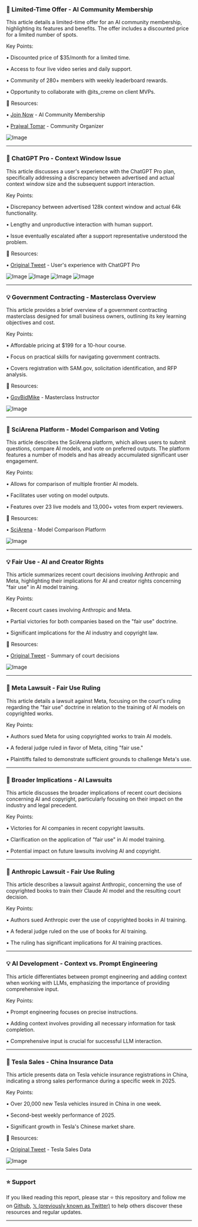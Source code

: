 ### 🚀 Limited-Time Offer - AI Community Membership

This article details a limited-time offer for an AI community membership, highlighting its features and benefits.  The offer includes a discounted price for a limited number of spots.


Key Points:

• Discounted price of $35/month for a limited time.

• Access to four live video series and daily support.

• Community of 280+ members with weekly leaderboard rewards.

• Opportunity to collaborate with @its_creme on client MVPs.



🔗 Resources:

• [Join Now](https://x.com/i/communities/1891501175075491943) - AI Community Membership

• [Prajwal Tomar](https://x.com/PrajwalTomar_) - Community Organizer

![Image](https://pbs.twimg.com/media/GuyJs7saIAETZX4?format=jpg&name=small)


---
### 🤖 ChatGPT Pro - Context Window Issue

This article discusses a user's experience with the ChatGPT Pro plan, specifically addressing a discrepancy between advertised and actual context window size and the subsequent support interaction.


Key Points:

• Discrepancy between advertised 128k context window and actual 64k functionality.

• Lengthy and unproductive interaction with human support.

• Issue eventually escalated after a support representative understood the problem.



🔗 Resources:

• [Original Tweet](https://x.com/artuskg/status/1940076182416105787) - User's experience with ChatGPT Pro

![Image](https://pbs.twimg.com/media/GuyI_fzW8AA67a8?format=jpg&name=900x900)
![Image](https://pbs.twimg.com/media/GuyI_gGWwAAVczF?format=jpg&name=900x900)
![Image](https://pbs.twimg.com/media/GuyI_f0W0AAtWqF?format=jpg&name=900x900)
![Image](https://pbs.twimg.com/media/GuyI_gDXkAAHwfc?format=jpg&name=900x900)


---
### 💡 Government Contracting - Masterclass Overview

This article provides a brief overview of a government contracting masterclass designed for small business owners, outlining its key learning objectives and cost.


Key Points:

• Affordable pricing at $199 for a 10-hour course.

• Focus on practical skills for navigating government contracts.

• Covers registration with SAM.gov, solicitation identification, and RFP analysis.


🔗 Resources:

• [GovBidMike](https://x.com/GovBidMike) - Masterclass Instructor

![Image](https://pbs.twimg.com/media/GuyEPJiXwAAD10o?format=png&name=small)


---
### 🤖 SciArena Platform - Model Comparison and Voting

This article describes the SciArena platform, which allows users to submit questions, compare AI models, and vote on preferred outputs.  The platform features a number of models and has already accumulated significant user engagement.


Key Points:

• Allows for comparison of multiple frontier AI models.

• Facilitates user voting on model outputs.

• Features over 23 live models and 13,000+ votes from expert reviewers.


🔗 Resources:

• [SciArena](https://x.com/allen_ai/status/1940063525478510605) - Model Comparison Platform

![Image](https://pbs.twimg.com/media/Gux9fQfW8AAPAA8?format=jpg&name=small)


---
### 💡 Fair Use - AI and Creator Rights

This article summarizes recent court decisions involving Anthropic and Meta, highlighting their implications for AI and creator rights concerning "fair use" in AI model training.


Key Points:

• Recent court cases involving Anthropic and Meta.

• Partial victories for both companies based on the "fair use" doctrine.

• Significant implications for the AI industry and copyright law.


🔗 Resources:

• [Original Tweet](https://x.com/conorgrennan/status/1940024288867713153) - Summary of court decisions

![Image](https://pbs.twimg.com/media/GuxZzuQXoAAwHF1?format=jpg&name=small)


---
### 🤖 Meta Lawsuit - Fair Use Ruling

This article details a lawsuit against Meta, focusing on the court's ruling regarding the "fair use" doctrine in relation to the training of AI models on copyrighted works.


Key Points:

• Authors sued Meta for using copyrighted works to train AI models.

• A federal judge ruled in favor of Meta, citing "fair use."

• Plaintiffs failed to demonstrate sufficient grounds to challenge Meta's use.


---
### 🤖 Broader Implications - AI Lawsuits

This article discusses the broader implications of recent court decisions concerning AI and copyright, particularly focusing on their impact on the industry and legal precedent.


Key Points:

• Victories for AI companies in recent copyright lawsuits.

• Clarification on the application of "fair use" in AI model training.

• Potential impact on future lawsuits involving AI and copyright.


---
### 🤖 Anthropic Lawsuit - Fair Use Ruling

This article describes a lawsuit against Anthropic, concerning the use of copyrighted books to train their Claude AI model and the resulting court decision.


Key Points:

• Authors sued Anthropic over the use of copyrighted books in AI training.

• A federal judge ruled on the use of books for AI training.

• The ruling has significant implications for AI training practices.


---
### 💡 AI Development - Context vs. Prompt Engineering

This article differentiates between prompt engineering and adding context when working with LLMs, emphasizing the importance of providing comprehensive input.


Key Points:

• Prompt engineering focuses on precise instructions.

• Adding context involves providing all necessary information for task completion.

• Comprehensive input is crucial for successful LLM interaction.


---
### 🚀 Tesla Sales - China Insurance Data

This article presents data on Tesla vehicle insurance registrations in China, indicating a strong sales performance during a specific week in 2025.


Key Points:

• Over 20,000 new Tesla vehicles insured in China in one week.

• Second-best weekly performance of 2025.

• Significant growth in Tesla's Chinese market share.


🔗 Resources:

• [Original Tweet](https://x.com/SawyerMerritt/status/1939898378214940844) - Tesla Sales Data

![Image](https://pbs.twimg.com/media/GuvnOQtWMAEy5YI?format=jpg&name=small)


---

### ⭐️ Support

If you liked reading this report, please star ⭐️ this repository and follow me on [Github](https://github.com/Drix10), [𝕏 (previously known as Twitter)](https://x.com/DRIX_10_) to help others discover these resources and regular updates.

---